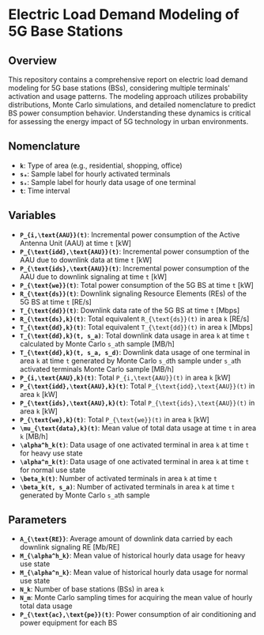 # Electric Load Demand Modeling of 5G Base Stations

## Overview

This repository contains a comprehensive report on electric load demand modeling for 5G base stations (BSs), considering multiple terminals' activation and usage patterns. The modeling approach utilizes probability distributions, Monte Carlo simulations, and detailed nomenclature to predict BS power consumption behavior. Understanding these dynamics is critical for assessing the energy impact of 5G technology in urban environments.

## Nomenclature

- **`k`**: Type of area (e.g., residential, shopping, office)
- **`sₐ`**: Sample label for hourly activated terminals
- **`sₓ`**: Sample label for hourly data usage of one terminal
- **`t`**: Time interval

## Variables

- **`P_{i,\text{AAU}}(t)`**: Incremental power consumption of the Active Antenna Unit (AAU) at time `t` [kW]
- **`P_{\text{idd},\text{AAU}}(t)`**: Incremental power consumption of the AAU due to downlink data at time `t` [kW]
- **`P_{\text{ids},\text{AAU}}(t)`**: Incremental power consumption of the AAU due to downlink signaling at time `t` [kW]
- **`P_{\text{we}}(t)`**: Total power consumption of the 5G BS at time `t` [kW]
- **`R_{\text{ds}}(t)`**: Downlink signaling Resource Elements (REs) of the 5G BS at time `t` [RE/s]
- **`T_{\text{dd}}(t)`**: Downlink data rate of the 5G BS at time `t` [Mbps]
- **`R_{\text{ds},k}(t)`**: Total equivalent `R_{\text{ds}}(t)` in area `k` [RE/s]
- **`T_{\text{dd},k}(t)`**: Total equivalent `T_{\text{dd}}(t)` in area `k` [Mbps]
- **`T_{\text{dd},k}(t, s_a)`**: Total downlink data usage in area `k` at time `t` calculated by Monte Carlo `s_a`th sample [MB/h]
- **`T_{\text{dd},k}(t, s_a, s_d)`**: Downlink data usage of one terminal in area `k` at time `t` generated by Monte Carlo `s_d`th sample under `s_a`th activated terminals Monte Carlo sample [MB/h]
- **`P_{i,\text{AAU},k}(t)`**: Total `P_{i,\text{AAU}}(t)` in area `k` [kW]
- **`P_{\text{idd},\text{AAU},k}(t)`**: Total `P_{\text{idd},\text{AAU}}(t)` in area `k` [kW]
- **`P_{\text{ids},\text{AAU},k}(t)`**: Total `P_{\text{ids},\text{AAU}}(t)` in area `k` [kW]
- **`P_{\text{we},k}(t)`**: Total `P_{\text{we}}(t)` in area `k` [kW]
- **`\mu_{\text{data},k}(t)`**: Mean value of total data usage at time `t` in area `k` [MB/h]
- **`\alpha^h_k(t)`**: Data usage of one activated terminal in area `k` at time `t` for heavy use state
- **`\alpha^n_k(t)`**: Data usage of one activated terminal in area `k` at time `t` for normal use state
- **`\beta_k(t)`**: Number of activated terminals in area `k` at time `t`
- **`\beta_k(t, s_a)`**: Number of activated terminals in area `k` at time `t` generated by Monte Carlo `s_a`th sample

## Parameters

- **`A_{\text{RE}}`**: Average amount of downlink data carried by each downlink signaling RE [Mb/RE]
- **`M_{\alpha^h_k}`**: Mean value of historical hourly data usage for heavy use state
- **`M_{\alpha^n_k}`**: Mean value of historical hourly data usage for normal use state
- **`N_k`**: Number of base stations (BSs) in area `k`
- **`N_m`**: Monte Carlo sampling times for acquiring the mean value of hourly total data usage
- **`P_{\text{ac},\text{pe}}(t)`**: Power consumption of air conditioning and power equipment for each BS 

